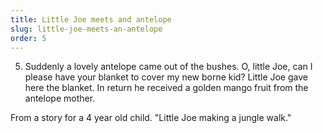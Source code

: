 ```yaml
---
title: Little Joe meets and antelope
slug: little-joe-meets-an-antelope
order: 5
---
```


5. Suddenly a lovely antelope came out of the bushes. O, little Joe, can I please have your blanket to cover my new borne kid? Little Joe gave here the blanket. In return he received a golden mango fruit from the antelope mother.

From a story for a 4 year old child.
"Little Joe making a jungle walk."
